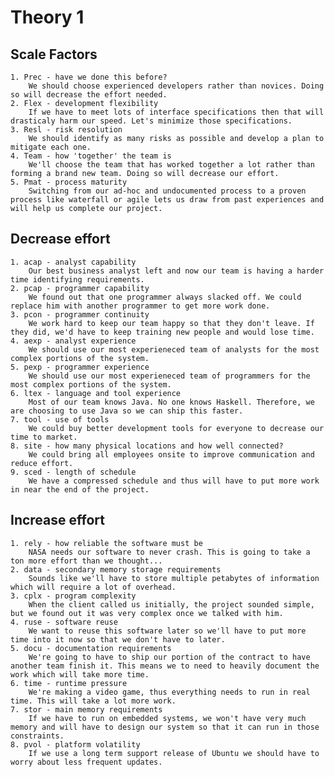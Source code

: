 # Theory 1

## Scale Factors
	1. Prec - have we done this before?
		We should choose experienced developers rather than novices. Doing so will decrease the effort needed.
	2. Flex - development flexibility
		If we have to meet lots of interface specifications then that will drasticaly harm our speed. Let's minimize those specifications.
	3. Resl - risk resolution
		We should identify as many risks as possible and develop a plan to mitigate each one.
	4. Team - how 'together' the team is
		We'll choose the team that has worked together a lot rather than forming a brand new team. Doing so will decrease our effort.
	5. Pmat - process maturity
		Switching from our ad-hoc and undocumented process to a proven process like waterfall or agile lets us draw from past experiences and will help us complete our project.

## Decrease effort
	1. acap - analyst capability
		Our best business analyst left and now our team is having a harder time identifying requirements.
	2. pcap - programmer capability
		We found out that one programmer always slacked off. We could replace him with another programmer to get more work done.
	3. pcon - programmer continuity
		We work hard to keep our team happy so that they don't leave. If they did, we'd have to keep training new people and would lose time.
	4. aexp - analyst experience
		We should use our most experieneced team of analysts for the most complex portions of the system.
	5. pexp - programmer experience
		We should use our most experieneced team of programmers for the most complex portions of the system.
	6. ltex - language and tool experience
		Most of our team knows Java. No one knows Haskell. Therefore, we are choosing to use Java so we can ship this faster.
	7. tool - use of tools
		We could buy better development tools for everyone to decrease our time to market.
	8. site - how many physical locations and how well connected?
		We could bring all employees onsite to improve communication and reduce effort.
	9. sced - length of schedule
		We have a compressed schedule and thus will have to put more work in near the end of the project.

## Increase effort
	1. rely - how reliable the software must be
		NASA needs our software to never crash. This is going to take a ton more effort than we thought...
	2. data - secondary memory storage requirements
		Sounds like we'll have to store multiple petabytes of information which will require a lot of overhead.
	3. cplx - program complexity
		When the client called us initially, the project sounded simple, but we found out it was very complex once we talked with him.
	4. ruse - software reuse
		We want to reuse this software later so we'll have to put more time into it now so that we don't have to later.
	5. docu - documentation requirements
		We're going to have to ship our portion of the contract to have another team finish it. This means we to need to heavily document the work which will take more time.
	6. time - runtime pressure
		We're making a video game, thus everything needs to run in real time. This will take a lot more work.
	7. stor - main memory requirements
		If we have to run on embedded systems, we won't have very much memory and will have to design our system so that it can run in those constraints.
	8. pvol - platform volatility
		If we use a long term support release of Ubuntu we should have to worry about less frequent updates.

